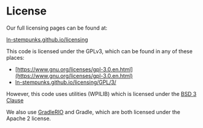 # License

Our full licensing pages can be found at:

[ln-stempunks.github.io/licensing](ln-stempunks.github.io/licensing)

This code is licensed under the GPLv3, which can be found in any of these places:

  * [https://www.gnu.org/licenses/gpl-3.0.en.html](https://www.gnu.org/licenses/gpl-3.0.en.html)
  * [ln-stempunks.github.io/licensing/GPL/3/](ln-stempunks.github.io/licensing/GPL/3/)

However, this code uses utilities (WPILIB) which is licensed under the [BSD 3 Clause](ln-stempunks.github.io/licensing/BSD/)

We also use [GradleRIO](https://github.com/Open-RIO/GradleRIO) and Gradle, which are both licensed under the Apache 2 license.

